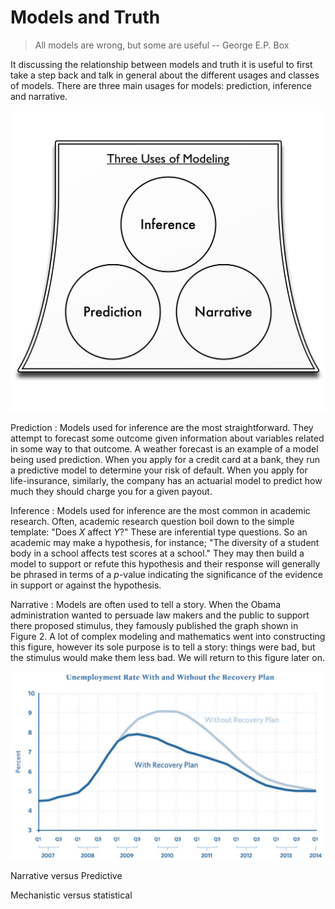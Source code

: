 # Models and Truth #

> All models are wrong, but some are useful -- George E.P. Box

It discussing the relationship between models and truth it is useful to first take a step back and talk in general about the different usages and classes of models. There are three main usages for models: prediction, inference and narrative.

![Figure 1. Three Usages of Models](Usages.png)

Prediction
: Models used for inference are the most straightforward. They attempt to forecast some outcome given information about variables related in some way to that outcome. A weather forecast is an example of a model being used prediction. When you apply for a credit card at a bank, they run a predictive model to determine your risk of default. When you apply for life-insurance, similarly, the company has an actuarial model to predict how much they should charge you for a given payout.

Inference
: Models used for inference are the most common in academic research. Often, academic research question boil down to the simple template: "Does *X* affect *Y*?" These are inferential type questions. So an academic may make a hypothesis, for instance; "The diversity of a student body in a school affects test scores at a school." They may then build a model to support or refute this hypothesis and their response will generally be phrased in terms of a *p*-value indicating the significance of the evidence in support or against the hypothesis.

Narrative
: Models are often used to tell a story. When the Obama administration wanted to persuade law makers and the public to support there proposed stimulus, they famously published the graph shown in Figure 2. A lot of complex modeling and mathematics went into constructing this figure, however its sole purpose is to tell a story: things were bad, but the stimulus would make them less bad. We will return to this figure later on.

![Figure 2. Obama's Team's Predictions for the Effects of the Stimulus](Stimulus.png)

Narrative versus Predictive

Mechanistic versus statistical